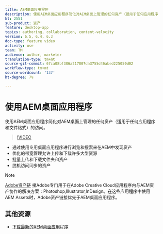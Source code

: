```yaml
---
title: AEM桌面应用程序
description: 使用AEM桌面应用程序简化对AEM桌面上管理的任何资产（适用于任何应用程序和文件格式）的访问。
kt: 2551
sub-product: 资产
feature: desktop-app
topics: authoring, collaboration, content-velocity
version: 6.5, 6.4, 6.3
doc-type: feature video
activity: use
team: TM
audience: author, marketer
translation-type: tm+mt
source-git-commit: 67ca08bf386a217807da3755d46abed225050d02
workflow-type: tm+mt
source-wordcount: '137'
ht-degree: 7%

---
```



# 使用AEM桌面应用程序

使用AEM桌面应用程序简化对AEM桌面上管理的任何资产（适用于任何应用程序和文件格式）的访问。

>[!VIDEO](https://video.tv.adobe.com/v/28868/?quality=12&learn=on)

+ 通过使用专用桌面应用程序进行浏览和搜索来在AEM中发现资产
+ 优化的带宽管理允许上传和下载许多大型资源
+ 批量上传和下载文件夹和资产
+ 脱机访问同步的资产

>[!NOTE]
>
> [Adobe资产链](./adobe-asset-link.md) 接Adobe专门用于在Adobe Creative Cloud应用程序内与AEM资产协作的解决方案：Photoshop,Illustrator,InDesign。在这些应用程序中使用AEM Assets时，Adobe资产链接优先于AEM桌面应用程序。

## 其他资源

+ [下载最新的AEM桌面应用程序](https://docs.adobe.com/content/help/zh-Hans/experience-manager-desktop-app/using/release-notes.html)

